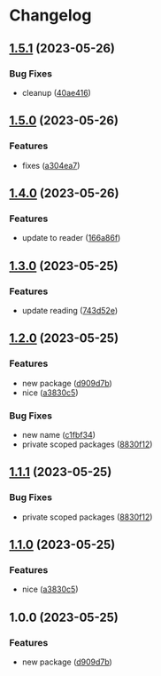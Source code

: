 # Changelog

## [1.5.1](https://github.com/ssistoza/release-please-monorepo-poc/compare/glowing-barnacle-v1.5.0...glowing-barnacle-v1.5.1) (2023-05-26)


### Bug Fixes

* cleanup ([40ae416](https://github.com/ssistoza/release-please-monorepo-poc/commit/40ae416d473d011303f57146c0293a04d3032e4d))

## [1.5.0](https://github.com/ssistoza/release-please-monorepo-poc/compare/glowing-barnacle-v1.4.0...glowing-barnacle-v1.5.0) (2023-05-26)


### Features

* fixes ([a304ea7](https://github.com/ssistoza/release-please-monorepo-poc/commit/a304ea7196d2b127c44167062fa39d9a393e868a))

## [1.4.0](https://github.com/ssistoza/release-please-monorepo-poc/compare/glowing-barnacle-v1.3.0...glowing-barnacle-v1.4.0) (2023-05-26)


### Features

* update to reader ([166a86f](https://github.com/ssistoza/release-please-monorepo-poc/commit/166a86f3611ec918cdea7b1fe064750caccd1095))

## [1.3.0](https://github.com/ssistoza/release-please-monorepo-poc/compare/glowing-barnacle-v1.2.0...glowing-barnacle-v1.3.0) (2023-05-25)


### Features

* update reading ([743d52e](https://github.com/ssistoza/release-please-monorepo-poc/commit/743d52ee2359efc9194e0b858bfe419e2eaf0f31))

## [1.2.0](https://github.com/ssistoza/release-please-monorepo-poc/compare/glowing-barnacle-v1.1.1...glowing-barnacle-v1.2.0) (2023-05-25)


### Features

* new package ([d909d7b](https://github.com/ssistoza/release-please-monorepo-poc/commit/d909d7b2dfb3c7a441a0a386a7a12ac3fb490ea6))
* nice ([a3830c5](https://github.com/ssistoza/release-please-monorepo-poc/commit/a3830c530a49b89a8de064640fe66ea64a69330f))


### Bug Fixes

* new name ([c1fbf34](https://github.com/ssistoza/release-please-monorepo-poc/commit/c1fbf34246906bc30608f6f8c6090ff3bc2962e2))
* private scoped packages ([8830f12](https://github.com/ssistoza/release-please-monorepo-poc/commit/8830f12e60c221555bb1c2882ed9a261810cd82a))

## [1.1.1](https://github.com/ssistoza/release-please-monorepo-poc/compare/reading-demo-v1.1.0...reading-demo-v1.1.1) (2023-05-25)


### Bug Fixes

* private scoped packages ([8830f12](https://github.com/ssistoza/release-please-monorepo-poc/commit/8830f12e60c221555bb1c2882ed9a261810cd82a))

## [1.1.0](https://github.com/ssistoza/release-please-monorepo-poc/compare/reading-demo-v1.0.0...reading-demo-v1.1.0) (2023-05-25)


### Features

* nice ([a3830c5](https://github.com/ssistoza/release-please-monorepo-poc/commit/a3830c530a49b89a8de064640fe66ea64a69330f))

## 1.0.0 (2023-05-25)


### Features

* new package ([d909d7b](https://github.com/ssistoza/release-please-monorepo-poc/commit/d909d7b2dfb3c7a441a0a386a7a12ac3fb490ea6))
